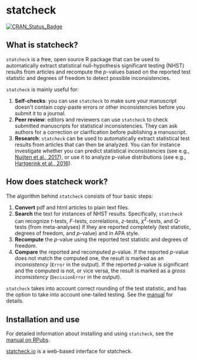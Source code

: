 # statcheck

[![CRAN_Status_Badge](http://www.r-pkg.org/badges/version/statcheck)](https://cran.r-project.org/package=statcheck)

## What is statcheck?

`statcheck` is a free, open source R package that can be used to automatically extract statistical null-hypothesis significant testing (NHST) results from articles and recompute the *p*-values based on the reported test statistic and degrees of freedom to detect possible inconsistencies. 

`statcheck` is mainly useful for:

1. **Self-checks**: you can use `statcheck` to make sure your manuscript doesn't contain copy-paste errors or other inconsistencies before you submit it to a journal.
2. **Peer review**: editors and reviewers can use `statcheck` to check submitted manuscripts for statistical inconsistencies. They can ask authors for a correction or clarification before publishing a manuscript.
3. **Research**: `statcheck` can be used to automatically extract statistical test results from articles that can then be analyzed. You can for instance investigate whether you can predict statistical inconsistencies (see e.g., [Nuijten et al., 2017](https://www.collabra.org/article/10.1525/collabra.102/)), or use it to analyze p-value distributions (see e.g., [Hartgerink et al., 2016](https://peerj.com/articles/1935/)).

## How does statcheck work?

The algorithm behind `statcheck` consists of four basic steps:

1. **Convert** pdf and html articles to plain text files.
2. **Search** the text for instances of NHST results. Specifically, `statcheck` can recognize *t*-tests, *F*-tests, correlations, *z*-tests, $\chi^2$-tests, and Q-tests (from meta-analyses) if they are reported completely (test statistic, degrees of freedom, and *p*-value) and in APA style.
3. **Recompute** the *p*-value using the reported test statistic and degrees of freedom.
4. **Compare** the reported and recomputed *p*-value. If the reported *p*-value does not match the computed one, the result is marked as an *inconsistency* (`Error` in the output). If the reported *p*-value is significant and the computed is not, or vice versa, the result is marked as a *gross inconsistency* (`DecisionError` in the output).

`statcheck` takes into account correct rounding of the test statistic, and has the option to take into account one-tailed testing. See the [manual](http://rpubs.com/michelenuijten/statcheckmanual) for details.

## Installation and use

For detailed information about installing and using `statcheck`, see the [manual on RPubs](http://rpubs.com/michelenuijten/statcheckmanual).

[statcheck.io](http://statcheck.io/) is a web-based interface for statcheck.
